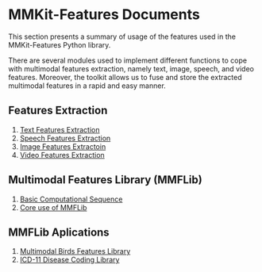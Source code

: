# MMKit-Features Documents

This section presents a summary of usage of the features used in the MMKit-Features Python library. 

There are several modules used to implement different functions to cope with multimodal features extraction, namely text, image, speech, and video features. Moreover, the toolkit allows us to fuse and store the extracted multimodal features in a rapid and easy manner. 

## Features Extraction

1. [Text Features Extraction](text_features_extraction.md)
2. [Speech Features Extraction](speech_features_extraction.md)
3. [Image Features Extractoin](image_features_extration.md)
4. [Video Features Extraction](video_features_extraction.md)

## Multimodal Features Library (MMFLib)

1. [Basic Computational Sequence](simple_computational_seq_use.md)
2. [Core use of MMFLib](multimodal_features_library.md)

## MMFLib Aplications

1. [Multimodal Birds Features Library](example_bird_library.md)
2. [ICD-11 Disease Coding Library](example_icd11_library.md)

